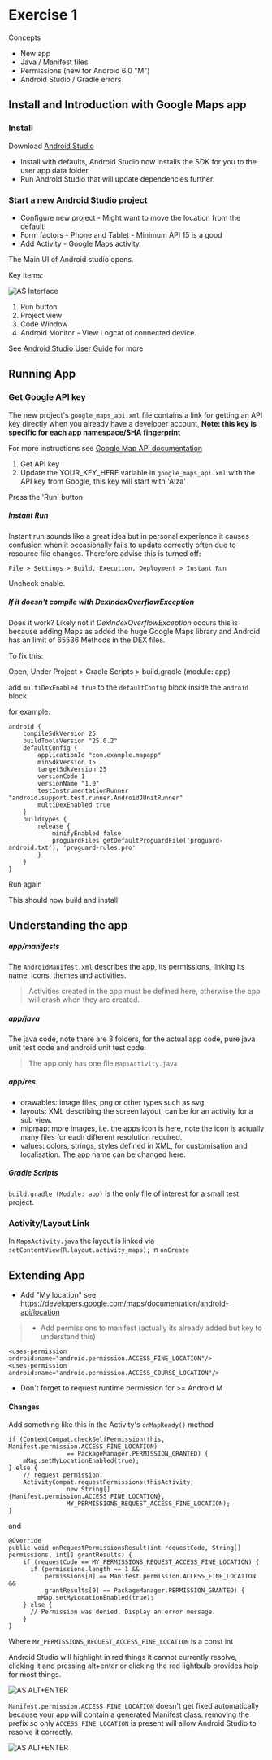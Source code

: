 # Exercise 1 

Concepts
- New app
- Java / Manifest files
- Permissions (new for Android 6.0 "M")
- Android Studio / Gradle errors

## Install and Introduction with Google Maps app

### Install

Download [Android Studio](https://developer.android.com/studio/index.html)

* Install with defaults, Android Studio now installs the SDK for you to the user app data folder
* Run Android Studio that will update dependencies further.


### Start a new Android Studio project

* Configure new project - Might want to move the location from the default!
* Form factors - Phone and Tablet - Minimum API 15 is a good
* Add Activity - Google Maps activity

The Main UI of Android studio opens.

Key items:

![AS Interface](../resources/images/AS-Overview-NewProject.png)

1. Run button
2. Project view
3. Code Window
4. Android Monitor - View Logcat of connected device.

See [Android Studio User Guide](https://developer.android.com/studio/intro/index.html) for more

## Running App

### Get Google API key

The new project's `google_maps_api.xml` file contains a link for getting an API key directly when you already have a developer account, **Note: this key is specific for each app namespace/SHA fingerprint**

For more instructions see [Google Map API documentation](https://developers.google.com/maps/documentation/android-api/start#get-key)

1. Get API key
2. Update the YOUR_KEY_HERE variable in `google_maps_api.xml` with the API key from Google, this key will start with 'AIza'

Press the 'Run' button 

##### Instant Run

Instant run sounds like a great idea but in personal experience it causes confusion when it occasionally fails to update correctly often due to resource file changes. Therefore advise this is turned off:

`File > Settings > Build, Execution, Deployment > Instant Run`

Uncheck enable.

##### If it doesn't compile with _DexIndexOverflowException_

Does it work? Likely not if _DexIndexOverflowException_ occurs this is because adding Maps as added the huge Google Maps library and Android has an limit of 65536 Methods in the DEX files.

To fix this: 

Open, Under Project > Gradle Scripts > build.gradle (module: app) 

add `multiDexEnabled true`  to the `defaultConfig` block inside the `android` block

for example:
```
android {
    compileSdkVersion 25
    buildToolsVersion "25.0.2"
    defaultConfig {
        applicationId "com.example.mapapp"
        minSdkVersion 15
        targetSdkVersion 25
        versionCode 1
        versionName "1.0"
        testInstrumentationRunner "android.support.test.runner.AndroidJUnitRunner"
        multiDexEnabled true
    }
    buildTypes {
        release {
            minifyEnabled false
            proguardFiles getDefaultProguardFile('proguard-android.txt'), 'proguard-rules.pro'
        }
    }
}
```
Run again

This should now build and install

## Understanding the app

##### app/manifests
The `AndroidManifest.xml` describes the app, its permissions, linking its name, icons, themes and activities.

> Activities created in the app must be defined here, otherwise the app will crash when they are created.

##### app/java
The java code, note there are 3 folders, for the actual app code, pure java unit test code and android unit test code.

> The app only has one file `MapsActivity.java`

##### app/res

* drawables: image files, png or other types such as svg.
* layouts: XML describing the screen layout, can be for an activity for a sub view. 
* mipmap: more images, i.e. the apps icon is here, note the icon is actually many files for each different resolution required.
* values: colors, strings, styles defined in XML, for customisation and localisation. The app name can be changed here.

##### Gradle Scripts

`build.gradle (Module: app)` is the only file of interest for a small test project.

### Activity/Layout Link

In `MapsActivity.java` the layout is linked via `setContentView(R.layout.activity_maps);` in `onCreate`

## Extending App

* Add "My location" see https://developers.google.com/maps/documentation/android-api/location

>* Add permissions to manifest (actually its already added but key to understand this)
```
<uses-permission android:name="android.permission.ACCESS_FINE_LOCATION"/>
<uses-permission android:name="android.permission.ACCESS_COURSE_LOCATION"/>
```
* Don't forget to request runtime permission for >= Android M

#### Changes

Add something like this in the Activity's `onMapReady()` method

```
if (ContextCompat.checkSelfPermission(this, Manifest.permission.ACCESS_FINE_LOCATION)
                == PackageManager.PERMISSION_GRANTED) {
    mMap.setMyLocationEnabled(true);
} else {
    // request permission.
    ActivityCompat.requestPermissions(thisActivity,
                new String[]{Manifest.permission.ACCESS_FINE_LOCATION},
                MY_PERMISSIONS_REQUEST_ACCESS_FINE_LOCATION);
}
```
and
```
@Override
public void onRequestPermissionsResult(int requestCode, String[] permissions, int[] grantResults) {
    if (requestCode == MY_PERMISSIONS_REQUEST_ACCESS_FINE_LOCATION) {
      if (permissions.length == 1 &&
          permissions[0] == Manifest.permission.ACCESS_FINE_LOCATION &&
          grantResults[0] == PackageManager.PERMISSION_GRANTED) {
        mMap.setMyLocationEnabled(true);
    } else {
      // Permission was denied. Display an error message.
    }
}
```

Where `MY_PERMISSIONS_REQUEST_ACCESS_FINE_LOCATION` is a const int

Android Studio will highlight in red things it cannot currently resolve, clicking it and pressing alt+enter or clicking the red lightbulb provides help for most things.

![AS ALT+ENTER](../resources/images/AS-Alt+Enter.png)

`Manifest.permission.ACCESS_FINE_LOCATION` doesn't get fixed automatically because your app will contain a generated Manifest class. removing the prefix so only `ACCESS_FINE_LOCATION` is present will allow Android Studio to resolve it correctly.

![AS ALT+ENTER](../resources/images/AS-Alt+Enter-Permission.png)
